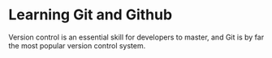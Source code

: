 # Learning Git and Github

Version control is an essential skill for developers to master, and Git is by far the most popular version control system.
